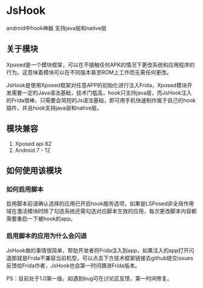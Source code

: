 # JsHook

android中hook神器 支持java层和native层

## 关于模块

Xposed是一个模块框架，可以在不接触任何APK的情况下更改系统和应用程序的行为。这意味着模块可以在不同版本甚至ROM上工作而无需任何更改。

JsHook是使用Xposed框架对任意APP的初始化进行注入Frida，Xposed模块开发需要一定的Java语法基础，技术门槛高，hook只支持java层，而JsHook注入的Frida很棒，只需要会简短的Js语法基础，即可用手机快速制作属于自己的hook插件，并且hook支持java层和native层。

## 模块兼容

1. Xposed api 82
2. Android 7 - 12

## 如何使用该模块

### 如何启用脚本

启用脚本前请确认选择的应用已开启hook服务选项，如果是LSPosed非全局作用域在激活模块时除了勾选系统还需勾选对应脚本生效的应用，每次更改脚本内容都需要重启一下被hook的app。

### 启用脚本的应用为什么会闪退

JsHook做的事情很简单，帮助开发者将Frida注入到app，如果注入的app打开闪退那就是Frida不兼容当前机型，可以点击下方技术框架链接去github提交issues反馈给Frida作者，JsHook也会第一时间跟进Frida版本。

PS：目前处于1.0第一版，如遇到bug可在讨论区反馈，第一时间修复。
